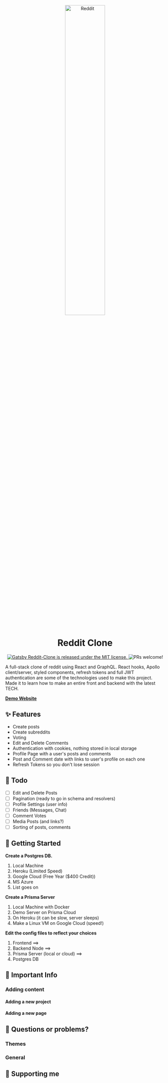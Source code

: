 <p align="center">
  <a href="https://www.reddit.com">
    <img alt="Reddit" width="50%" height="50%" src="https://www.redditinc.com/assets/images/site/reddit-logo.png" />
  </a>
</p>
<h1 align="center">
  Reddit Clone
</h1>

<p align="center">
  <a href="https://github.com/burnsco/reddit-clone/blob/master/LICENSE">
    <img src="https://img.shields.io/badge/license-MIT-blue.svg" alt="Gatsby Reddit-Clone is released under the MIT license." />
  </a>
  <img src="https://img.shields.io/badge/PRs-welcome-brightgreen.svg" alt="PRs welcome!" />
</p>

A full-stack clone of reddit using React and GraphQL. React hooks, Apollo
client/server, styled components, refresh tokens and full JWT authentication are
some of the technologies used to make this project. Made it to learn how to make
an entire front and backend with the latest TECH.

[**Demo Website**](https://reddit-frontend.now.sh/)

## ✨ Features

- Create posts
- Create subreddits
- Voting
- Edit and Delete Comments
- Authentication with cookies, nothing stored in local storage
- Profile Page with a user's posts and comments
- Post and Comment date with links to user's profile on each one
- Refresh Tokens so you don't lose session

## 🎉 Todo

- [ ] Edit and Delete Posts
- [ ] Pagination (ready to go in schema and resolvers)
- [ ] Profile Settings (user info)
- [ ] Friends (Messages, Chat)
- [ ] Comment Votes
- [ ] Media Posts (and links?)
- [ ] Sorting of posts, comments

## 🚀 Getting Started

**Create a Postgres DB.**

1. Local Machine
2. Heroku (Limited Speed)
3. Google Cloud (Free Year (\$400 Credit))
4. MS Azure
5. List goes on

**Create a Prisma Server**

1. Local Machine with Docker
2. Demo Server on Prisma Cloud
3. On Heroku (it can be slow, server sleeps)
4. Make a Linux VM on Google Cloud (speed!)

**Edit the config files to reflect your choices**

1. Frontend ==>
2. Backend Node ==>
3. Prisma Server (local or cloud) ==>
4. Postgres DB

## 📝 Important Info

### Adding content

#### Adding a new project

#### Adding a new page

## 🤔 Questions or problems?

### Themes

### General

## 🌟 Supporting me
